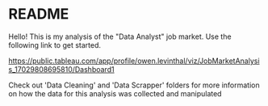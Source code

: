# README

Hello! This is my analysis of the "Data Analyst" job market. Use the following link to get started.

https://public.tableau.com/app/profile/owen.levinthal/viz/JobMarketAnalysis_17029808695810/Dashboard1

Check out 'Data Cleaning' and 'Data Scrapper' folders for more information on how the data for this analysis was collected and manipulated


